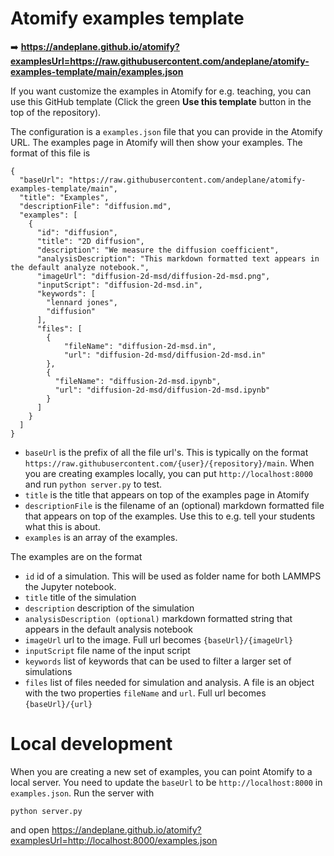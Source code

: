 # Atomify examples template

➡️ **https://andeplane.github.io/atomify?examplesUrl=https://raw.githubusercontent.com/andeplane/atomify-examples-template/main/examples.json**

If you want customize the examples in Atomify for e.g. teaching, you can use this GitHub template (Click the green **Use this template** button in the top of the repository).

The configuration is a `examples.json` file that you can provide in the Atomify URL. The examples page in Atomify will then show your examples. The format of this file is
```
{
  "baseUrl": "https://raw.githubusercontent.com/andeplane/atomify-examples-template/main",
  "title": "Examples",
  "descriptionFile": "diffusion.md",
  "examples": [
    {
      "id": "diffusion",
      "title": "2D diffusion",
      "description": "We measure the diffusion coefficient",
      "analysisDescription": "This markdown formatted text appears in the default analyze notebook.",
      "imageUrl": "diffusion-2d-msd/diffusion-2d-msd.png",
      "inputScript": "diffusion-2d-msd.in",
      "keywords": [
        "lennard jones",
        "diffusion"
      ],
      "files": [
        {
            "fileName": "diffusion-2d-msd.in",
            "url": "diffusion-2d-msd/diffusion-2d-msd.in"
        },
        {
          "fileName": "diffusion-2d-msd.ipynb",
          "url": "diffusion-2d-msd/diffusion-2d-msd.ipynb"
        }
      ]
    }
  ]
}
```
- `baseUrl` is the prefix of all the file url's. This is typically on the format `https://raw.githubusercontent.com/{user}/{repository}/main`. When you are creating examples locally, you can put `http://localhost:8000` and run `python server.py` to test.
- `title` is the title that appears on top of the examples page in Atomify
- `descriptionFile` is the filename of an (optional) markdown formatted file that appears on top of the examples. Use this to e.g. tell your students what this is about.
- `examples` is an array of the examples.

The examples are on the format
- `id` id of a simulation. This will be used as folder name for both LAMMPS the Jupyter notebook.
- `title` title of the simulation
- `description` description of the simulation
- `analysisDescription (optional)` markdown formatted string that appears in the default analysis notebook
- `imageUrl` url to the image. Full url becomes `{baseUrl}/{imageUrl}`
- `inputScript` file name of the input script
- `keywords` list of keywords that can be used to filter a larger set of simulations
- `files` list of files needed for simulation and analysis. A file is an object with the two properties `fileName` and `url`. Full url becomes `{baseUrl}/{url}`

# Local development
When you are creating a new set of examples, you can point Atomify to a local server. You need to update the `baseUrl` to be `http://localhost:8000` in `examples.json`. Run the server with
```
python server.py
```

and open https://andeplane.github.io/atomify?examplesUrl=http://localhost:8000/examples.json